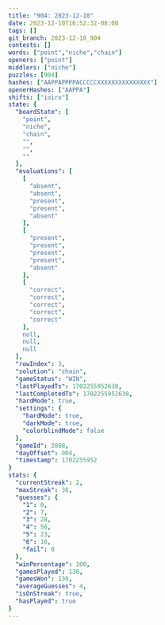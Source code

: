 ```yaml
---
title: "904: 2023-12-10"
date: 2023-12-10T16:52:32-08:00
tags: []
git_branch: 2023-12-10_904
contests: []
words: ["point","niche","chain"]
openers: ["point"]
middlers: ["niche"]
puzzles: [904]
hashes: ["AAPPAPPPPACCCCCXXXXXXXXXXXXXXX"]
openerHashes: ["AAPPA"]
shifts: ["ioirx"]
state: {
  "boardState": [
    "point",
    "niche",
    "chain",
    "",
    "",
    ""
  ],
  "evaluations": [
    [
      "absent",
      "absent",
      "present",
      "present",
      "absent"
    ],
    [
      "present",
      "present",
      "present",
      "present",
      "absent"
    ],
    [
      "correct",
      "correct",
      "correct",
      "correct",
      "correct"
    ],
    null,
    null,
    null
  ],
  "rowIndex": 3,
  "solution": "chain",
  "gameStatus": "WIN",
  "lastPlayedTs": 1702255952638,
  "lastCompletedTs": 1702255952638,
  "hardMode": true,
  "settings": {
    "hardMode": true,
    "darkMode": true,
    "colorblindMode": false
  },
  "gameId": 2088,
  "dayOffset": 904,
  "timestamp": 1702255952
}
stats: {
  "currentStreak": 2,
  "maxStreak": 36,
  "guesses": {
    "1": 0,
    "2": 7,
    "3": 28,
    "4": 56,
    "5": 23,
    "6": 16,
    "fail": 0
  },
  "winPercentage": 100,
  "gamesPlayed": 130,
  "gamesWon": 130,
  "averageGuesses": 4,
  "isOnStreak": true,
  "hasPlayed": true
}
---
```

<!-- more -->
